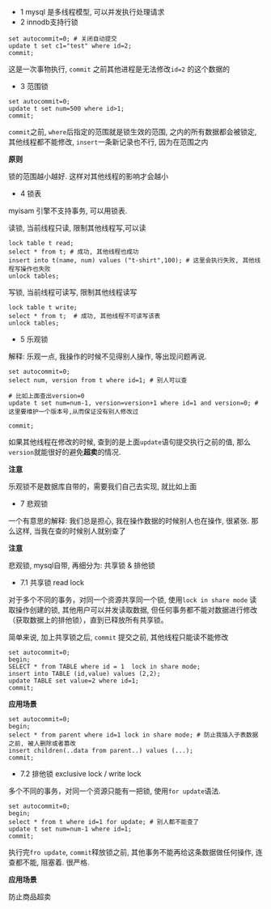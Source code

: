 - 1 mysql 是多线程模型, 可以并发执行处理请求
- 2 innodb支持行锁

```
set autocommit=0; # 关闭自动提交
update t set c1="test" where id=2;
commit;
```

这是一次事物执行, `commit` 之前其他进程是无法修改`id=2` 的这个数据的

- 3 范围锁

```
set autocommit=0;
update t set num=500 where id>1;
commit;
```

`commit`之前, `where`后指定的范围就是锁生效的范围, 之内的所有数据都会被锁定, 其他线程都不能修改, `insert`一条新记录也不行, 因为在范围之内

**原则** 

锁的范围越小越好. 这样对其他线程的影响才会越小


- 4 锁表

myisam 引擎不支持事务, 可以用锁表.

读锁, 当前线程只读, 限制其他线程写,可以读

```
lock table t read;
select * from t; # 成功, 其他线程也成功
insert into t(name, num) values ("t-shirt",100); # 这里会执行失败, 其他线程写操作也失败
unlock tables;
```


写锁, 当前线程可读写, 限制其他线程读写

```
lock table t write;
select * from t;  # 成功, 其他线程不可读写该表
unlock tables;
```


- 5 乐观锁

解释: 乐观一点, 我操作的时候不见得别人操作, 等出现问题再说.

```
set autocommit=0;
select num, version from t where id=1; # 别人可以查

# 比如上面查出version=0
update t set num=num-1, version=version+1 where id=1 and version=0; # 这里要维护一个版本号,从而保证没有别人修改过

commit;
```

如果其他线程在修改的时候, 查到的是上面`update`语句提交执行之前的值, 那么`version`就能很好的避免**超卖**的情况.

**注意**

乐观锁不是数据库自带的，需要我们自己去实现, 就比如上面


- 7 悲观锁

一个有意思的解释: 我们总是担心, 我在操作数据的时候别人也在操作, 很紧张. 那么这样, 当我在查的时候别人就别查了


**注意**

悲观锁, mysql自带, 再细分为: 共享锁 & 排他锁


- 7.1 共享锁  read lock

对于多个不同的事务，对同一个资源共享同一个锁, 使用`lock in share mode`
读取操作创建的锁, 其他用户可以并发读取数据, 但任何事务都不能对数据进行修改（获取数据上的排他锁），直到已释放所有共享锁。

简单来说, 加上共享锁之后, `commit` 提交之前, 其他线程只能读不能修改

```
set autocommit=0;
begin;
SELECT * from TABLE where id = 1  lock in share mode;
insert into TABLE (id,value) values (2,2);
update TABLE set value=2 where id=1;
commit;
```

**应用场景**

```
set autocommit=0;
begin;
select * from parent where id=1 lock in share mode; # 防止我插入子表数据之前, 被人删除或者篡改
insert children(..data from parent..) values (...);
commit;
```

- 7.2 排他锁 exclusive lock / write lock

多个不同的事务，对同一个资源只能有一把锁,  使用`for update`语法. 

```
set autocommit=0;
begin;
select * from t where id=1 for update; # 别人都不能查了
update t set num=num-1 where id=1;
commit;
```

执行完`fro update`, `commit`释放锁之前, 其他事务不能再给这条数据做任何操作, 连查都不能, 阻塞着. 很严格. 

**应用场景**

防止商品超卖